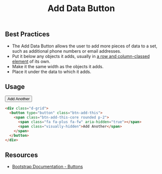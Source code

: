 ﻿---
title: Add Data Button
summary: Add Data Button allows users to add data to a set.
tags: components, buttons
layout: guide
eleventyNavigation:
  key: Add Data Button
  parent: Components
  order: 110
  excerpt: Add Data Button allows users to add data to a set.
  img: /img/illustrations/illus-button-add-data.svg
---

## Best Practices

- The Add Data Button allows the user to add more pieces of data to a set, such as additional phone numbers or email addresses.
- Put it below any objects it adds, usually in [a row and column-classed element](/foundation/layout-grid/) of its own.
- Make it the same width as the objects it adds.
- Place it under the data to which it adds.

## Usage

<div class="d-grid">
  <button type="button" class="btn-add-this">
    <span class="btn-add-this-core rounded p-2">
      <span class="fa fa-plus fa-fw" aria-hidden="true"></span>
      <span class="visually-hidden">Add Another</span>
    </span>
  </button>
</div>

``` html
<div class="d-grid">
  <button type="button" class="btn-add-this">
    <span class="btn-add-this-core rounded p-2">
      <span class="fa fa-plus fa-fw" aria-hidden="true"></span>
      <span class="visually-hidden">Add Another</span>
    </span>
  </button>
</div>
```

## Resources

* <a href="https://getbootstrap.com/docs/5.1/components/buttons/" target="_blank">Bootstrap Documentation - Buttons</a>
